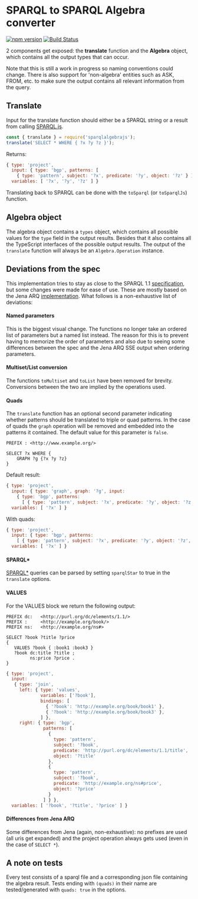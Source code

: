 # SPARQL to SPARQL Algebra converter
[![npm version](https://badge.fury.io/js/sparqlalgebrajs.svg)](https://www.npmjs.com/package/sparqlalgebrajs)
[![Build Status](https://travis-ci.org/joachimvh/SPARQLAlgebra.js.svg?branch=master)](https://travis-ci.org/joachimvh/SPARQLAlgebra.js) 

2 components get exposed: the **translate** function and the **Algebra** object,
which contains all the output types that can occur.

Note that this is still a work in progress so naming conventions could change.
There is also support for 'non-algebra' entities such as ASK, FROM, etc.
to make sure the output contains all relevant information from the query.

## Translate

Input for the translate function should either be a SPARQL string
or a result from calling [SPARQL.js](https://github.com/RubenVerborgh/SPARQL.js).

```javascript
const { translate } = require('sparqlalgebrajs');
translate('SELECT * WHERE { ?x ?y ?z }');
```
Returns:
```javascript
{ type: 'project',
  input: { type: 'bgp', patterns: [ 
    { type: 'pattern', subject: '?x', predicate: '?y', object: '?z' } ] },
  variables: [ '?x', '?y', '?z' ] }
```

Translating back to SPARQL can be done with the `toSparql` (or `toSparqlJs`) function.

## Algebra object
The algebra object contains a `types` object,
which contains all possible values for the `type` field in the output results.
Besides that it also contains all the TypeScript interfaces of the possible output results.
The output of the `translate` function will always be an `Algebra.Operation` instance.

## Deviations from the spec
This implementation tries to stay as close to the SPARQL 1.1
[specification](https://www.w3.org/TR/sparql11-query/#sparqlDefinition),
but some changes were made for ease of use.
These are mostly based on the Jena ARQ [implementation](https://jena.apache.org/documentation/query/).
What follows is a non-exhaustive list of deviations:

#### Named parameters
This is the biggest visual change.
The functions no longer take an ordered list of parameters but a named list instead.
The reason for this is to prevent having to memorize the order of parameters and also
due to seeing some differences between the spec and the Jena ARQ SSE output when ordering parameters.

#### Multiset/List conversion
The functions `toMultiset` and `toList` have been removed for brevity.
Conversions between the two are implied by the operations used.

#### Quads
The `translate` function has an optional second parameter
indicating whether patterns should be translated to triple or quad patterns.
In the case of quads the `graph` operation will be removed
and embedded into the patterns it contained.
The default value for this parameter is `false`.
```
PREFIX : <http://www.example.org/>

SELECT ?x WHERE {
    GRAPH ?g {?x ?y ?z}
}
```

Default result:
```javascript
{ type: 'project',
  input: { type: 'graph', graph: '?g', input:  
    { type: 'bgp', patterns: 
      [ { type: 'pattern', subject: '?x', predicate: '?y', object: '?z' } ] } },
  variables: [ '?x' ] }
```

With quads:
```javascript
{ type: 'project',
  input: { type: 'bgp', patterns: 
    [ { type: 'pattern', subject: '?x', predicate: '?y', object: '?z', graph: '?g' } ] },
  variables: [ '?x' ] }
```

#### SPARQL*

[SPARQL*](https://blog.liu.se/olafhartig/2019/01/10/position-statement-rdf-star-and-sparql-star/) queries can be parsed by setting `sparqlStar` to true in the `translate` options.

#### VALUES
For the VALUES block we return the following output:
```
PREFIX dc:   <http://purl.org/dc/elements/1.1/> 
PREFIX :     <http://example.org/book/> 
PREFIX ns:   <http://example.org/ns#> 

SELECT ?book ?title ?price
{
   VALUES ?book { :book1 :book3 }
   ?book dc:title ?title ;
         ns:price ?price .
}
```
```javascript
{ type: 'project',
  input: 
   { type: 'join',
     left: { type: 'values', 
             variables: ['?book'],
             bindings: [
               { '?book': 'http://example.org/book/book1' },
               { '?book': 'http://example.org/book/book3' },
             ] },
     right: { type: 'bgp', 
              patterns: [
                {
                  type: 'pattern',
                  subject: '?book',
                  predicate: 'http://purl.org/dc/elements/1.1/title',
                  object: '?title'
                },
                {
                  type: 'pattern',
                  subject: '?book',
                  predicate: 'http://example.org/ns#price',
                  object: '?price'
                }
              ] } },
  variables: [ '?book', '?title', '?price' ] }
```

#### Differences from Jena ARQ
Some differences from Jena (again, non-exhaustive):
no prefixes are used (all uris get expanded)
and the project operation always gets used (even in the case of `SELECT *`).

## A note on tests
Every test consists of a sparql file and a corresponding json file containing the algebra result.
Tests ending with `(quads)` in their name are tested/generated with `quads: true` in the options.

